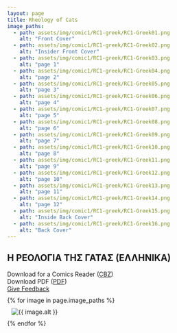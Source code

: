 ```yaml
---
layout: page
title: Rheology of Cats
image_paths:
  - path: assets/img/comic1/RC1-greek/RC1-Greek01.png 
    alt: "Front Cover"
  - path: assets/img/comic1/RC1-greek/RC1-Greek02.png 
    alt: "Insider Front Cover"
  - path: assets/img/comic1/RC1-greek/RC1-Greek03.png 
    alt: "page 1"
  - path: assets/img/comic1/RC1-greek/RC1-Greek04.png 
    alt: "page 2"
  - path: assets/img/comic1/RC1-greek/RC1-Greek05.png 
    alt: "page 3"
  - path: assets/img/comic1/RC1-greek/RC1-Greek06.png 
    alt: "page 4"
  - path: assets/img/comic1/RC1-greek/RC1-Greek07.png 
    alt: "page 5"
  - path: assets/img/comic1/RC1-greek/RC1-Greek08.png 
    alt: "page 6"
  - path: assets/img/comic1/RC1-greek/RC1-Greek09.png 
    alt: "page 7"
  - path: assets/img/comic1/RC1-greek/RC1-Greek10.png 
    alt: "page 8"
  - path: assets/img/comic1/RC1-greek/RC1-Greek11.png 
    alt: "page 9"
  - path: assets/img/comic1/RC1-greek/RC1-Greek12.png 
    alt: "page 10"
  - path: assets/img/comic1/RC1-greek/RC1-Greek13.png 
    alt: "page 11"
  - path: assets/img/comic1/RC1-greek/RC1-Greek14.png 
    alt: "page 12"
  - path: assets/img/comic1/RC1-greek/RC1-Greek15.png 
    alt: "Inside Back Cover"
  - path: assets/img/comic1/RC1-greek/RC1-Greek16.png 
    alt: "Back Cover"
---
```


<div class="col-lg-12 text-center">
	<h2 class="section-heading text-uppercase">Η ΡΕΟΛΟΓΙΑ ΤΗΣ ΓΑΤΑΣ (ΕΛΛΗΝΙΚΑ)
</h2>
        <div class="text-muted">
           Download for a Comics Reader (<a href="{{ site.url }}/downloads/comic1-greek/RC1-Greek.cbz">CBZ</a>)
        </div>
        <div class="text-muted">
           Download PDF (<a href="{{ site.url }}/downloads/comic1-greek/RC1-Greek.pdf">PDF</a>)
        </div>
        <div class="text-muted">
           <a href="https://forms.gle/YxFdry5rYfWbbZVBA">Give Feedback</a>
        </div>

</div>

<div style="display: flex; flex-direction: column; align-item: center; margin-top: 10px; margin-bottom: 30px;">
  {% for image in page.image_paths %}
    <img src="{{ image.path }}" alt="{{ image.alt }}" style="max-width: 80%; height: auto; margin: 10px;">
  {% endfor %}
</div>












